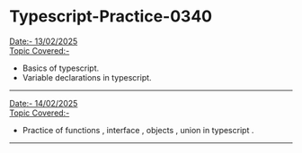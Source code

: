 # Typescript-Practice-0340
<u>Date:- 13/02/2025</u> <br>
<u>Topic Covered:-</u>
* Basics of typescript.
* Variable declarations in typescript.
***
<u>Date:- 14/02/2025</u> <br>
<u>Topic Covered:-</u>
* Practice of functions , interface , objects , union in typescript .
***